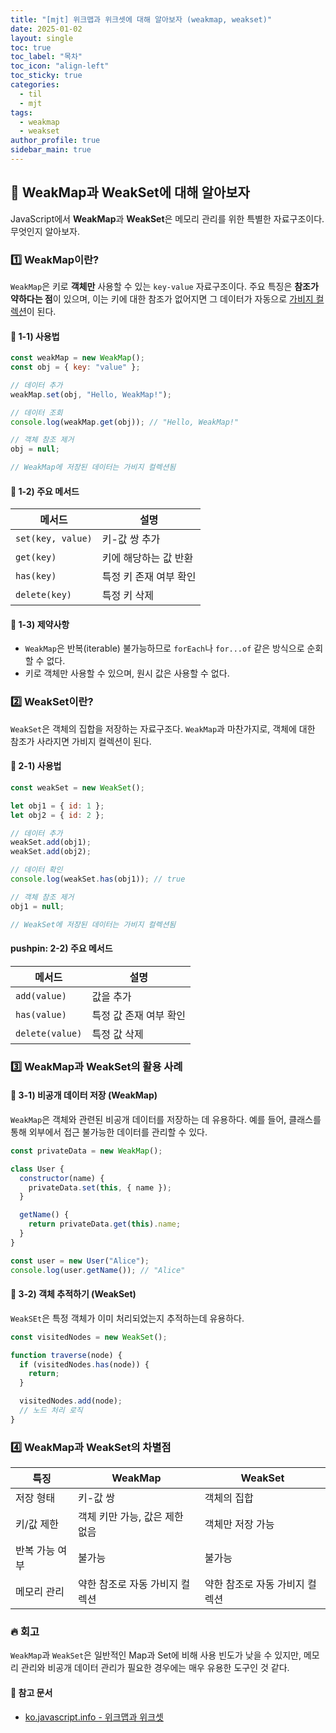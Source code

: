 ```yaml
---
title: "[mjt] 위크맵과 위크셋에 대해 알아보자 (weakmap, weakset)"
date: 2025-01-02
layout: single
toc: true
toc_label: "목차"
toc_icon: "align-left"
toc_sticky: true
categories:
  - til
  - mjt
tags:
  - weakmap
  - weakset
author_profile: true
sidebar_main: true
---
```


## :ledger: WeakMap과 WeakSet에 대해 알아보자

JavaScript에서 **WeakMap**과 **WeakSet**은 메모리 관리를 위한 특별한 자료구조이다. 무엇인지 알아보자.

### :one: WeakMap이란?

`WeakMap`은 키로 **객체만** 사용할 수 있는 `key-value` 자료구조이다. 주요 특징은 **참조가 약하다는 점**이 있으며, 이는 키에 대한 참조가 없어지면 그 데이터가 자동으로 <u>가비지 컬렉션</u>이 된다.

#### :pushpin: 1-1) 사용법

```javascript
const weakMap = new WeakMap();
const obj = { key: "value" };

// 데이터 추가
weakMap.set(obj, "Hello, WeakMap!");

// 데이터 조회
console.log(weakMap.get(obj)); // "Hello, WeakMap!"

// 객체 참조 제거
obj = null;

// WeakMap에 저장된 데이터는 가비지 컬렉션됨
```

#### :pushpin: 1-2) 주요 메서드

| 메서드            | 설명                   |
| ----------------- | ---------------------- |
| `set(key, value)` | 키-값 쌍 추가          |
| `get(key)`        | 키에 해당하는 값 반환  |
| `has(key)`        | 특정 키 존재 여부 확인 |
| `delete(key)`     | 특정 키 삭제           |

#### :pushpin: 1-3) 제약사항

- `WeakMap`은 반복(iterable) 불가능하므로 `forEach`나 `for...of` 같은 방식으로 순회할 수 없다.
- 키로 객체만 사용할 수 있으며, 원시 값은 사용할 수 없다.

### :two: WeakSet이란?

`WeakSet`은 객체의 집합을 저장하는 자료구조다. `WeakMap`과 마찬가지로, 객체에 대한 참조가 사라지면 가비지 컬렉션이 된다.

#### :pushpin: 2-1) 사용법

```javascript
const weakSet = new WeakSet();

let obj1 = { id: 1 };
let obj2 = { id: 2 };

// 데이터 추가
weakSet.add(obj1);
weakSet.add(obj2);

// 데이터 확인
console.log(weakSet.has(obj1)); // true

// 객체 참조 제거
obj1 = null;

// WeakSet에 저장된 데이터는 가비지 컬렉션됨
```

#### pushpin: 2-2) 주요 메서드

| 메서드          | 설명                   |
| --------------- | ---------------------- |
| `add(value)`    | 값을 추가              |
| `has(value)`    | 특정 값 존재 여부 확인 |
| `delete(value)` | 특정 값 삭제           |

### :three: WeakMap과 WeakSet의 활용 사례

#### :pushpin: 3-1) 비공개 데이터 저장 (WeakMap)

`WeakMap`은 객체와 관련된 비공개 데이터를 저장하는 데 유용하다. 예를 들어, 클래스를 통해 외부에서 접근 불가능한 데이터를 관리할 수 있다.

```javascript
const privateData = new WeakMap();

class User {
  constructor(name) {
    privateData.set(this, { name });
  }

  getName() {
    return privateData.get(this).name;
  }
}

const user = new User("Alice");
console.log(user.getName()); // "Alice"
```

#### :pushpin: 3-2) 객체 추적하기 (WeakSet)

`WeakSEt`은 특정 객체가 이미 처리되었는지 추적하는데 유용하다.

```javascript
const visitedNodes = new WeakSet();

function traverse(node) {
  if (visitedNodes.has(node)) {
    return;
  }

  visitedNodes.add(node);
  // 노드 처리 로직
}
```

### :four: WeakMap과 WeakSet의 차별점

| 특징           | WeakMap                        | WeakSet                        |
| -------------- | ------------------------------ | ------------------------------ |
| 저장 형태      | 키-값 쌍                       | 객체의 집합                    |
| 키/값 제한     | 객체 키만 가능, 값은 제한 없음 | 객체만 저장 가능               |
| 반복 가능 여부 | 불가능                         | 불가능                         |
| 메모리 관리    | 약한 참조로 자동 가비지 컬렉션 | 약한 참조로 자동 가비지 컬렉션 |

### :fire: 회고

`WeakMap`과 `WeakSet`은 일반적인 Map과 Set에 비해 사용 빈도가 낮을 수 있지만, 메모리 관리와 비공개 데이터 관리가 필요한 경우에는 매우 유용한 도구인 것 같다.

#### :pushpin: 참고 문서

- [ko.javascript.info - 위크맵과 위크셋](https://ko.javascript.info/weakmap-weakset)
